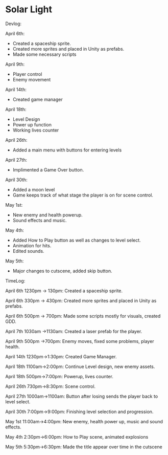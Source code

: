# Solar Light

Devlog:

April 6th:
- Created a spaceship sprite.
- Created more sprites and placed in Unity as prefabs.
- Made some necessary scripts

April 9th:
- Player control
- Enemy movement

April 14th: 
- Created game manager

April 18th:
- Level Design
- Power up function
- Working lives counter

April 26th:
- Added a main menu with buttons for entering levels

April 27th:
- Implimented a Game Over button.

April 30th:
- Added a moon level
- Game keeps track of what stage the player is on for scene control.

May 1st:
- New enemy and health powerup.
- Sound effects and music.

May 4th:
- Added How to Play button as well as changes to level select.
- Animation for hits.
- Edited sounds.

May 5th:
- Major changes to cutscene, added skip button.

TimeLog:

April 6th 1230pm -> 130pm: Created a spaceship sprite.

April 6th   330pm -> 430pm: Created more sprites and placed in Unity as prefabs.

April 6th   500pm -> 700pm: Made some scripts mostly for visuals, created GDD.

April 7th 1030am ->1130am: Created a laser prefab for the player.

April 9th   500pm ->700pm:  Enemy moves, fixed some problems, player health.

April 14th 1230pm->1:30pm: Created Game Manager.

April 18th 1100am->2:00pm: Continue Level design, new enemy assets.

April 18th 500pm->7:00pm: Powerup, lives counter.

April 26th 730pm->8:30pm: Scene control.

April 27th 1000am->1100am: Button after losing sends the player back to level select.

April 30th 7:00pm->9:00pm:  Finishing level selection and progression.

May 1st 11:00am->4:00pm: New enemy, health power up, music and sound effects.

May 4th 2:30pm->6:00pm: How to Play scene, animated explosions

May 5th 5:30pm->6:30pm: Made the title appear over time in the cutscene

